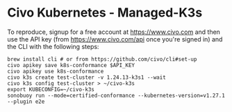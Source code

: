 # Civo Kubernetes - Managed-K3s

To reproduce, signup for a free account at https://www.civo.com and then use the API key
(from https://www.civo.com/api once you're signed in) and the CLI with the following steps:

```
brew install cli # or from https://github.com/civo/cli#set-up
civo apikey save k8s-conformance $API_KEY
civo apikey use k8s-conformance
civo k3s create test-cluster -v 1.24.13-k3s1 --wait
civo k3s config test-cluster > ~/civo-k3s
export KUBECONFIG=~/civo-k3s
sonobuoy run --mode=certified-conformance --kubernetes-version=v1.27.1 --plugin e2e
```
